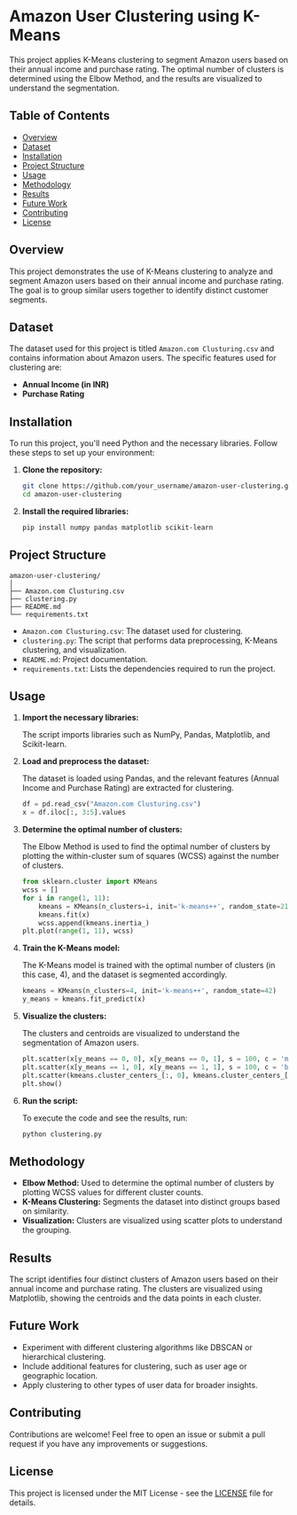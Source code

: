 


# Amazon User Clustering using K-Means

This project applies K-Means clustering to segment Amazon users based on their annual income and purchase rating. The optimal number of clusters is determined using the Elbow Method, and the results are visualized to understand the segmentation.

## Table of Contents

- [Overview](#overview)
- [Dataset](#dataset)
- [Installation](#installation)
- [Project Structure](#project-structure)
- [Usage](#usage)
- [Methodology](#methodology)
- [Results](#results)
- [Future Work](#future-work)
- [Contributing](#contributing)
- [License](#license)

## Overview

This project demonstrates the use of K-Means clustering to analyze and segment Amazon users based on their annual income and purchase rating. The goal is to group similar users together to identify distinct customer segments.

## Dataset

The dataset used for this project is titled `Amazon.com Clusturing.csv` and contains information about Amazon users. The specific features used for clustering are:

- **Annual Income (in INR)**
- **Purchase Rating**

## Installation

To run this project, you'll need Python and the necessary libraries. Follow these steps to set up your environment:

1. **Clone the repository:**

   ```bash
   git clone https://github.com/your_username/amazon-user-clustering.git
   cd amazon-user-clustering
   ```

2. **Install the required libraries:**

   ```bash
   pip install numpy pandas matplotlib scikit-learn
   ```

## Project Structure

```
amazon-user-clustering/
│
├── Amazon.com Clusturing.csv
├── clustering.py
├── README.md
└── requirements.txt
```

- `Amazon.com Clusturing.csv`: The dataset used for clustering.
- `clustering.py`: The script that performs data preprocessing, K-Means clustering, and visualization.
- `README.md`: Project documentation.
- `requirements.txt`: Lists the dependencies required to run the project.

## Usage

1. **Import the necessary libraries:**

   The script imports libraries such as NumPy, Pandas, Matplotlib, and Scikit-learn.

2. **Load and preprocess the dataset:**

   The dataset is loaded using Pandas, and the relevant features (Annual Income and Purchase Rating) are extracted for clustering.

   ```python
   df = pd.read_csv("Amazon.com Clusturing.csv")
   x = df.iloc[:, 3:5].values
   ```

3. **Determine the optimal number of clusters:**

   The Elbow Method is used to find the optimal number of clusters by plotting the within-cluster sum of squares (WCSS) against the number of clusters.

   ```python
   from sklearn.cluster import KMeans
   wcss = []
   for i in range(1, 11):
       kmeans = KMeans(n_clusters=i, init='k-means++', random_state=21)
       kmeans.fit(x)
       wcss.append(kmeans.inertia_)
   plt.plot(range(1, 11), wcss)
   ```

4. **Train the K-Means model:**

   The K-Means model is trained with the optimal number of clusters (in this case, 4), and the dataset is segmented accordingly.

   ```python
   kmeans = KMeans(n_clusters=4, init='k-means++', random_state=42)
   y_means = kmeans.fit_predict(x)
   ```

5. **Visualize the clusters:**

   The clusters and centroids are visualized to understand the segmentation of Amazon users.

   ```python
   plt.scatter(x[y_means == 0, 0], x[y_means == 0, 1], s = 100, c = 'magenta', label = 'Cluster 1')
   plt.scatter(x[y_means == 1, 0], x[y_means == 1, 1], s = 100, c = 'blue', label = 'Cluster 2')
   plt.scatter(kmeans.cluster_centers_[:, 0], kmeans.cluster_centers_[:, 1], s = 300, c = 'black', label = 'Centroids')
   plt.show()
   ```

6. **Run the script:**

   To execute the code and see the results, run:

   ```bash
   python clustering.py
   ```

## Methodology

- **Elbow Method:** Used to determine the optimal number of clusters by plotting WCSS values for different cluster counts.
- **K-Means Clustering:** Segments the dataset into distinct groups based on similarity.
- **Visualization:** Clusters are visualized using scatter plots to understand the grouping.

## Results

The script identifies four distinct clusters of Amazon users based on their annual income and purchase rating. The clusters are visualized using Matplotlib, showing the centroids and the data points in each cluster.

## Future Work

- Experiment with different clustering algorithms like DBSCAN or hierarchical clustering.
- Include additional features for clustering, such as user age or geographic location.
- Apply clustering to other types of user data for broader insights.

## Contributing

Contributions are welcome! Feel free to open an issue or submit a pull request if you have any improvements or suggestions.

## License

This project is licensed under the MIT License - see the [LICENSE](LICENSE) file for details.

